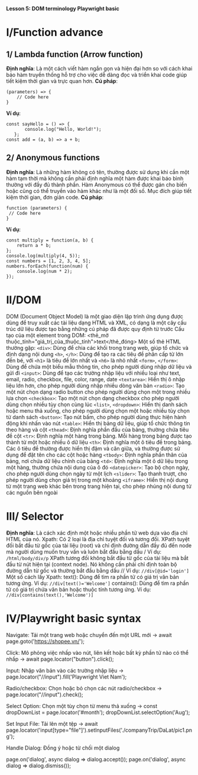 **Lesson 5: DOM terminology Playwright basic**
# I/Function advance
## 1/ Lambda function (Arrow function)
**Định nghĩa**: Là một cách viết hàm ngắn gọn và hiện đại hơn so với cách khai báo hàm truyền thống hỗ trợ cho việc dễ dàng đọc và triển khai code giúp tiết kiệm thời gian và trực quan hơn.
**Cú pháp**:
```
(parameters) => {
    // Code here
}
```
**Ví dụ**:
```
const sayHello = () => {
       console.log("Hello, World!");
   };
const add = (a, b) => a + b;
```
## 2/ Anonymous functions
**Định nghĩa**: Là những hàm không có tên, thường được sử dụng khi cần một hàm tạm thời mà không cần phải định nghĩa một hàm được khai báo bình thường với đầy đủ thành phần. Hàm Anonymous có thể được gán cho biến hoặc cũng có thể truyền vào hàm khác như là một đối số. Mục đích giúp tiết kiệm thời gian, đơn giản code.
**Cú pháp**:
```
function (parameters) {
 // Code here
}
```
**Ví dụ**:
```
const multiply = function(a, b) {
    return a * b;
};
console.log(multiply(4, 5));
const numbers = [1, 2, 3, 4, 5];
numbers.forEach(function(num) {
    console.log(num * 2);
});
```
# II/DOM
DOM (Document Object Model) là một giao diện lập trình ứng dụng được dùng để truy xuất các tài liệu dạng HTML và XML, có dạng là một cây cấu trúc dữ liệu được tạo bằng những cú pháp đã được quy định từ trước
Cấu tạo của một element trong DOM:
<thẻ_mở thuộc_tính="giá_trị_của_thuộc_tính">text</thẻ_đóng>
Một số thẻ HTML thường gặp:
`<div>`: Dùng để chia các khối trong trang web, giúp tổ chức và định dạng nội dung
`<h>`, `</h>`: Dùng để tạo ra các tiêu đề phân cấp từ lớn đến bé, với `<h1>` là tiêu đề lớn nhất và `<h6>` là nhỏ nhất
`<form>`, `</form>`: Dùng để chứa một biểu mẫu thông tin, cho phép người dùng nhập dữ liệu và gửi đi
`<input>`: Dùng để tạo các trường nhập liệu với nhiều loại như text, email, radio, checkbox, file, color, range, date
`<textarea>`: Hiển thị ô nhập liệu lớn hơn, cho phép người dùng nhập nhiều dòng văn bản
`<radio>`: Tạo một nút chọn dạng radio button cho phép người dùng chọn một trong nhiều lựa chọn
`<checkbox>`: Tạo một nút chọn dạng checkbox cho phép người dùng chọn nhiều tùy chọn cùng lúc
`<list>`, `<dropdown>`: Hiển thị danh sách hoặc menu thả xuống, cho phép người dùng chọn một hoặc nhiều tùy chọn từ danh sách
`<button>`: Tạo nút bấm, cho phép người dùng thực hiện hành động khi nhấn vào nút
`<table>`: Hiển thị bảng dữ liệu, giúp tổ chức thông tin theo hàng và cột
`<thead>`: Định nghĩa phần đầu của bảng, thường chứa tiêu đề cột
`<tr>`: Định nghĩa một hàng trong bảng. Mỗi hàng trong bảng được tạo thành từ một hoặc nhiều ô dữ liệu
`<th>`: Định nghĩa một ô tiêu đề trong bảng. Các ô tiêu đề thường được hiển thị đậm và căn giữa, và thường được sử dụng để đặt tên cho các cột hoặc hàng
`<tbody>`: Định nghĩa phần thân của bảng, nơi chứa dữ liệu chính của bảng
`<td>`: Định nghĩa một ô dữ liệu trong một hàng, thường chứa nội dung của ô đó
`<datepicker>`: Tạo bộ chọn ngày, cho phép người dùng chọn ngày từ một lịch
`<slider>`: Tạo thanh trượt, cho phép người dùng chọn giá trị trong một khoảng
`<iframe>`: Hiển thị nội dung từ một trang web khác bên trong trang hiện tại, cho phép nhúng nội dung từ các nguồn bên ngoài

# III/ Selector
**Định nghĩa**: Là cách xác định một hoặc nhiều phần tử web dựa vào địa chỉ HTML của nó.
Xpath: Có 2 loại là địa chỉ tuyệt đối và tương đối.
XPath tuyệt đối bắt đầu từ gốc của tài liệu (root) và chỉ định đường dẫn đầy đủ đến node mà người dùng muốn truy vấn và luôn bắt đầu bằng dấu /
Ví dụ: `/html/body/div/p`
XPath tương đối không bắt đầu từ gốc của tài liệu mà bắt đầu từ nút hiện tại (context node). Nó không cần phải chỉ định toàn bộ đường dẫn từ gốc và thường bắt đầu bằng dấu //
Ví dụ: `//div[@id='login']`
Một số cách lấy Xpath:
text(): Dùng để tìm ra phần tử có giá trị văn bản tương ứng. Ví dụ: `//div[text()='Welcome']`
contains(): Dùng để tìm ra phần tử có giá trị chứa văn bản hoặc thuộc tính tương ứng. Ví dụ: `//div[contains(text(),'Welcome')]`
# IV/Playwright basic syntax
Navigate: Tải một trang web hoặc chuyển đến một URL mới
-> await page.goto('https://shopee.vn/');

Click: Mô phỏng việc nhấp vào nút, liên kết hoặc bất kỳ phần tử nào có thể nhấp
-> await page.locator("button").click();

Input: Nhập văn bản vào các trường nhập liệu
-> page.locator("//input").fill('Playwright Viet Nam');

Radio/checkbox: Chọn hoặc bỏ chọn các nút radio/checkbox
-> page.locator("//input").check();

Select Option: Chọn một tùy chọn từ menu thả xuống
-> const dropDownList = page.locator('#month');
dropDownList.selectOption('Aug');

Set Input File: Tải lên một tệp
-> await page.locator('input[type="file"]').setInputFiles('./companyTrip/DaLat/pic1.png');

Handle Dialog: Đồng ý hoặc từ chối một dialog

page.on('dialog', async dialog => dialog.accept());
page.on('dialog', async dialog => dialog.dismiss());